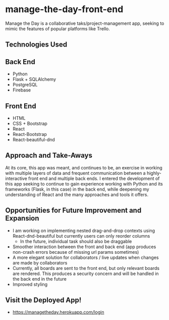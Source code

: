 # manage-the-day-front-end
Manage the Day is a collaborative taks/project-management app, seeking to mimic the features of popular platforms like Trello.

## Technologies Used
## Back End
- Python
- Flask + SQLAlchemy
- PostgreSQL
- Firebase

## Front End
- HTML
- CSS + Bootstrap
- React
- React-Bootstrap
- React-beautiful-dnd

## Approach and Take-Aways
At its core, this app was meant, and continues to be, an exercise in working with multiple layers of data and frequent communication between a highly-interactive front end and multiple back ends. I entered the development of this app seeking to continue to gain experience working with Python and its frameworks (Flask, in this case) in the back end, while deepening my understanding of React and the many approaches and tools it offers.

## Opportunities for Future Improvement and Expansion
- I am working on implementing nested drag-and-drop contexts using React-dnd-beautiful but currently users can only reorder columns
  - In the future, individual task should also be draggable
- Smoother interaction between the front and back end (app produces non-crash errors because of missing url params sometimes)
- A more elegant solution for collaborators / live updates when changes are made by collaborators
- Currently, all boards are sent to the front end, but only relevant boards are rendered. This produces a security concern and will be handled in the back end in the future
- Improved styling

## Visit the Deployed App!
- https://managetheday.herokuapp.com/login
